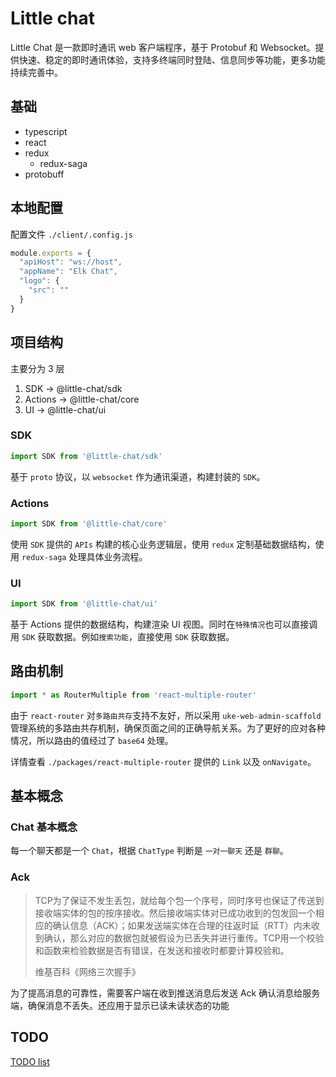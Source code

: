 # Little chat

Little Chat 是一款即时通讯 web 客户端程序，基于 Protobuf 和 Websocket。提供快速、稳定的即时通讯体验，支持多终端同时登陆、信息同步等功能，更多功能持续完善中。

## 基础

- typescript
- react
- redux
  - redux-saga
- protobuff

## 本地配置

配置文件 `./client/.config.js`

```js
module.exports = {
  "apiHost": "ws://host",
  "appName": "Elk Chat",
  "logo": {
    "src": ""
  }
}
```

## 项目结构

主要分为 3 层

1. SDK -> @little-chat/sdk
2. Actions -> @little-chat/core
3. UI -> @little-chat/ui

### SDK

```js
import SDK from '@little-chat/sdk'
```

基于 `proto` 协议，以 `websocket` 作为通讯渠道，构建封装的 `SDK`。

### Actions

```js
import SDK from '@little-chat/core'
```

使用 `SDK` 提供的 `APIs` 构建的核心业务逻辑层，使用 `redux` 定制基础数据结构，使用 `redux-saga` 处理具体业务流程。

### UI

```js
import SDK from '@little-chat/ui'
```

基于 Actions 提供的数据结构，构建渲染 UI 视图。同时在`特殊情况`也可以直接调用 `SDK` 获取数据。例如`搜索功能`，直接使用 `SDK` 获取数据。

## 路由机制

```js
import * as RouterMultiple from 'react-multiple-router'
```

由于 `react-router` 对`多路由共存`支持不友好，所以采用 `uke-web-admin-scaffold` 管理系统的多路由共存机制，确保页面之间的正确导航关系。为了更好的应对各种情况，所以路由的值经过了 `base64` 处理。

详情查看 `./packages/react-multiple-router` 提供的 `Link` 以及 `onNavigate`。

## 基本概念

### Chat 基本概念

每一个聊天都是一个 `Chat`，根据 `ChatType` 判断是 `一对一聊天` 还是 `群聊`。

### Ack

> TCP为了保证不发生丢包，就给每个包一个序号，同时序号也保证了传送到接收端实体的包的按序接收。然后接收端实体对已成功收到的包发回一个相应的确认信息（ACK）；如果发送端实体在合理的往返时延（RTT）内未收到确认，那么对应的数据包就被假设为已丢失并进行重传。TCP用一个校验和函数来检验数据是否有错误，在发送和接收时都要计算校验和。
>
> 维基百科《网络三次握手》

为了提高消息的可靠性，需要客户端在收到推送消息后发送 Ack 确认消息给服务端，确保消息不丢失。还应用于显示已读未读状态的功能

## TODO

[TODO list](./docs/todo.md)
